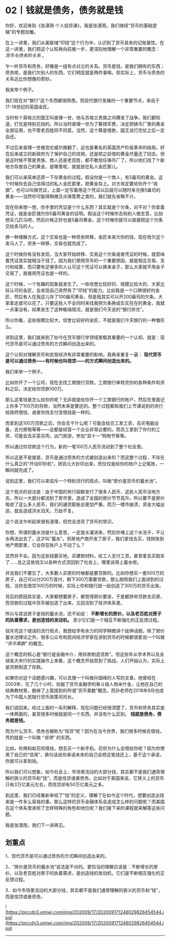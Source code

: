# 02丨钱就是债务，债务就是钱

你好，欢迎来到《张潇雨·个人投资课》，我是张潇雨。我们继续“货币的基础逻辑”的专题加餐。

在上一讲里，我们从美联储“印钱”这个行为中，认识到了货币具有的记账属性。在这一讲里，我们把这个认知再向前推一步，更深刻地理解一个非常重要的概念： *货币与债务的关系* 。

乍一听货币和债务，好像是一组有点对立的关系。货币是钱，是我们拥有的东西；债务呢，是我们欠别人的东西，它们明显就是两件事嘛。但实际上，货币与债务的关系远比你想像的奇妙。

我来举个例子。

我们现在对“银行”这个东西都很熟悉。而现代银行发展的一个重要节点，来自于17-18世纪的英国金匠。

当时有个英格兰的国王叫查理一世，他与苏格兰贵族之间爆发了战争。我们都知道，打仗是特别花钱的。所以当时查理一世为了筹措军费，决定把铸币厂里的黄金全部征用，也不管老百姓同不同意。当然，这个算是借款，国王说打完仗之后一定会还。

不过后来查理一世被克伦威尔推翻了，这也是著名的英国资产阶级革命的结局。好在后来成立的新政府为了保护自己的信用，还是把之前借的黄金尽量还了回去。但是这时候不管是贵族、商人还是老百姓，都不敢信任铸币厂了。所以他们找了个新地方存放自己的黄金，是哪里呢，就是放在私人金匠那儿。

我们可以来简单还原一下存黄金的过程。假设你是一个商人，有5盎司的黄金。这个时候你去自己信得过的私人金匠那里，把黄金存上。对方肯定要给你开个“收据”，也可以叫做凭证，上面一定写着用这个凭证以后就可以随时来兑换5盎司的黄金——当然你可能得稍微交点保管费之类的，我们就先省略不计。

现在你来想一想，你手里的凭证是个什么东西？其实就是个欠条，对不对？你拿着凭证，就是金匠铺欠你5盎司黄金的证明。假设这个时候你去和别人做生意，比如想买几匹马吧，然后价格正好也是5盎司黄金，这个时候你就可以直接把这个欠条交给卖马的人。

换一种理解方式，这个交易也是一种债务转移。金匠本来欠你的钱，现在改欠这个卖马人了，债务一转移，交易也就完成了。

这个时候你有没有发现，当大家开始转移、交易这个欠条或者凭证的时候，就意味着凭证其实就相当于钱了。因为我们使用货币的一个重要原因，就是相互交易、支付和结算，而只要有足够多的人认可这个凭证可以换来金子，那么大家就不用金子交易了，直接用凭证也是一样的。

这个时候，一个有趣的现象就发生了。一些信誉比较好的、规模比较大的、大家比较认可的金匠，会发现自己突然有了“印钱”的能力。比如我是一个口碑很好的金匠，然后有人在我这儿存了100盎司黄金，但是我其实可以开200盎司的欠条，大家拿走就可以花了。只要这些人不会同时来找我把欠条换成实实在在的黄金，我就一点事没有。如果发生了这种极端情况，就是我们今天说的“银行挤兑”。

所以你看，这些规模比较大，信誉比较好的金匠，不就是我们今天银行的一种雏形么。

讲到这里，我们就来到了如今在货币银行学领域里极其重要的一个认知，就是：现代货币是可以通过债务的方式瞬间创造出来的。

这个认知对理解货币和宏观经济有非常重要的影响，我再来重复一遍： **现代货币是可以通过债务——有时候也叫信贷——的方式瞬间创造出来的。**

我们来举一个例子。

比如你开了一个公司，现在去找工商银行贷款。工商银行审核完你的各种条件和资料之后，决定给你贷款100万。

那么这笔钱是怎么给你的呢？无非就是给你开一个工商银行的账户，然后在里面记上你多了100万的存款，当然未来是要还的。整个过程都和我们上节课说到的央行给政府借钱，或者你找支付宝借钱是一样的。

而拿到这100万贷款之后，你会去干什么呢？可能会给员工发工资，去买电脑设备，去付房租等等——这都是经营一个企业非常必要的。而员工拿到了你付的工资，可能会去买菜买肉，出门旅游，参加“双十一”购物节等等。

所以通过你贷款这个行为，新的一笔100万人民币流动到了整个社会里。

所以这是不是就是，货币是通过债务的方式被创造出来的？而这整个过程，不存在什么真正的“开动印钞机”，把百元大钞印出来，而仅仅是给你的账户上记笔账，一瞬间就完成了。

说到这里，我们可以来驳斥一个特别流行的观点，叫做“房价是货币的蓄水池”。

这个观点的说法是：由于中国的央行超额发行了很多人民币，这些人民币没地方去，所以一大部分都流到了房市里，造成了全国的房价节节高升。所以要不是房价吸收了这么多人民币，我们的通货膨胀会更加严重。而万一楼市崩溃，资金大幅出逃，就会造成洪水滔天，万劫不复。

这个说法乍听起来很有道理，但完全违背了货币的常识。

你想，所谓的蓄水池是什么意思，一定是水灌进来，然后你堵上这个水池子，不让水再流出去了，这才叫“蓄水”。但房地产商开发了房子，我们拿钱去买，钱转账到地产商那里，它会存在账户上不动了么？

显然并不会。因为这些钱要买地，买建筑材料，给工人支付工资，甚至拿去买跑车了……总之这些钱又以各种方式流回到了社会上，哪里谈得上蓄水呢。

并且我们不要忘了，大多数人买房的时候都是要贷款的。比如你想买一套500万的房子，自己可以付200万首付，剩下300万需要贷款，那么按照我们上面讲到的过程，当你去借贷300万的时候，实际上你和银行就一起创造了300万的货币出来。

背后的原因其实是，大家都想要房子，都觉得房价要涨，于是都拼命贷款去买房，而贷款的过程中货币被创造了出来，又回流到了经济体系里。

所以与其说房子是钱的蓄水池，还不如说： **不断增长的房价，以及老百姓对房子的执着需求，是创造钱的发动机。** 至少它们是一个相互不断强化的正反馈过程。

驳斥完这个错误的流行观点，我想给学有余力的同学稍微讲个延伸话题。除了房价蓄水池理论之外，很多公众号和民间经济学家在讲到货币的时候都很爱说一个叫做 *“货币乘数”* 的概念。

这个概念的核心是“银行是金融中介，用存款制造贷款”。但这些年从学术界以及全球各大央行的实践操作上来看，这个概念开始受到了挑战，人们开始认为，实际上是贷款制造了存款。

如果你对这个话题感兴趣，可以去搜一个叫做孙国峰的人写的文章。他曾经在2003年，花了几个小时，劝服了货币金融学的泰斗级人物米什金，让他在自己的经典教材里，删掉了上面提到的所谓“货币乘数”概念。而孙老师在2018年9月也成为了中国人民银行货币政策司司长。

我们说回来。经过上面的一系列解释，现在问题已经很清楚了，货币和债务其实是一体两面的，甚至很多时候就是同一个东西，并没有什么区别。 **钱就是债务，债务就是钱。**

而为什么货币、债务也被称为“信贷”呢？因为在当今世界，我们很多时候去借钱，凭的就是一个叫做 *“信用”* 的东西。

比如，你用蚂蚁花呗借钱，想去买一个新手机。花呗为什么会借给你呢？因为你使用了自己的“信用”，换句话说你承诺未来的自己会把这笔钱还上，基于这个承诺，你就可以拿到钱。

所以我们可以想象，如今社会上，市场里流动的大部分钱，其实都不是我们通常理解的狭义的货币和“钱”，而是信贷或者债务。比如对于美国来说，它狭义上的货币只有3万亿美元左右，而信贷却有50万亿美元之多。

到这里，我们已经重新审视了“钱”的定义，理解了在如今这个时代，想要创造出钱来是一件多么容易的事。那么这样的货币金融体系会造成怎么样的问题呢？而美国在这个体系里承担了怎样特殊的角色和地位呢？我们接下来的课程就来解答这些问题。

我是张潇雨，我们下一讲再见。

## 划重点

1、现代货币是可以通过债务的方式瞬间创造出来的。

2、“房价是货币的蓄水池”说法是不对的。更恰当的理解应该是：不断增长的房价，以及老百姓对房子的执着需求，是创造钱的发动机，它们是不断相互强化的正反馈过程。

3、如今市场里流动的大部分钱，其实都不是我们通常理解的狭义的货币和“钱”，而是信贷或者债务。

![https://piccdn3.umiwi.com/img/202009/17/202009171248029826454544.jpg](https://piccdn3.umiwi.com/img/202009/17/202009171248029826454544.jpg)

---
